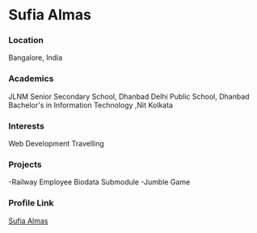 # Sufia Almas

### Location

Bangalore, India

### Academics

JLNM Senior Secondary School, Dhanbad
Delhi Public School, Dhanbad
Bachelor's in Information Technology ,Nit Kolkata 

### Interests

Web Development
Travelling

### Projects

-Railway Employee Biodata Submodule
-Jumble Game

### Profile Link

[Sufia Almas](https://github.com/sufiaalmas)
